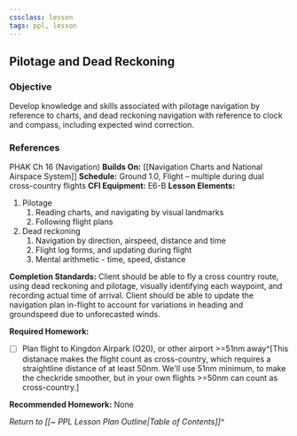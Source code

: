 ```yaml
---
cssclass: lesson
tags: ppl, lesson
---
```

## Pilotage and Dead Reckoning

### Objective
Develop knowledge and skills associated with pilotage navigation by reference to charts, and dead reckoning navigation with reference to clock and compass, including expected wind correction.

### References
PHAK Ch 16 (Navigation)
**Builds On:** [[Navigation Charts and National Airspace System]]
**Schedule:** Ground 1.0, Flight – multiple during dual cross-country flights
**CFI Equipment:** E6-B
**Lesson Elements:**
1. Pilotage
	1. Reading charts, and navigating by visual landmarks
	2. Following flight plans
2. Dead reckoning
	1. Navigation by direction, airspeed, distance and time
	2. Flight log forms, and updating during flight
	3. Mental arithmetic - time, speed, distance

**Completion Standards:** Client should be able to fly a cross country route, using dead reckoning and pilotage, visually identifying each waypoint, and recording actual time of arrival. Client should be able to update the navigation plan in-flight to account for variations in heading and groundspeed due to unforecasted winds.

**Required Homework:** 
- [ ] Plan flight to Kingdon Airpark (O20), or other airport >=51nm away^[This distanace makes the flight count as cross-country, which requires a straightline distance of at least 50nm. We'll use 51nm minimum, to make the checkride smoother, but in your own flights >=50nm can count as cross-country.]

**Recommended Homework:** None

*Return to [[~ PPL Lesson Plan Outline|Table of Contents]]^*
